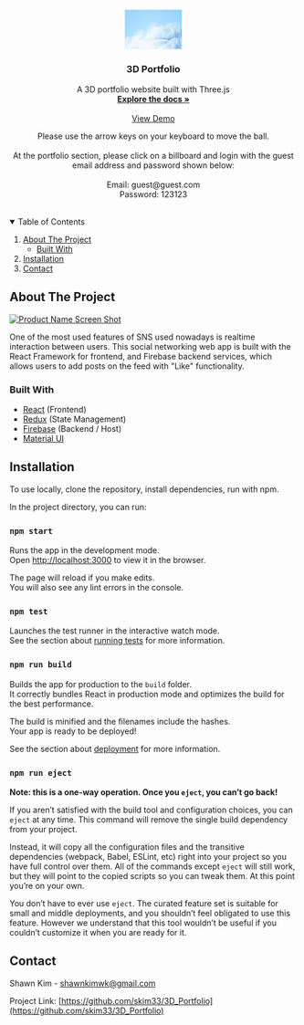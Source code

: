 <!-- PROJECT LOGO -->
<br />
<p align="center">
  <a href="https://github.com/skim33/3D_Portfolio">
    <img src="/assets/logo.jpg" alt="Logo" width="100" height="auto">
  </a>

  <h3 align="center">3D Portfolio</h3>

  <p align="center">
    A 3D portfolio website built with Three.js
    <br />
    <a href="https://github.com/skim33/3D_Portfolio"><strong>Explore the docs »</strong></a>
    <br />
    <br />
    <a href="https://shawn-kim-3d-portfolio.herokuapp.com/">View Demo</a>
    <br />
    <div align="center">Please use the arrow keys on your keyboard to move the ball.</div>
    <br />
    <div align="center" width="200px">At the portfolio section, please click on a billboard and login with the guest email address and password shown below:</div>
    <br />
    <div align="center">Email: guest@guest.com</div>
    <div align="center">Password: 123123</div>
    <br />
  </p>
</p>

<!-- TABLE OF CONTENTS -->
<details open="open">
  <summary>Table of Contents</summary>
  <ol>
    <li>
      <a href="#about-the-project">About The Project</a>
      <ul>
        <li><a href="#built-with">Built With</a></li>
      </ul>
    </li>
    <li><a href="#installation">Installation</a></li>
    <li><a href="#contact">Contact</a></li>
  </ol>
</details>

<!-- ABOUT THE PROJECT -->

## About The Project

[![Product Name Screen Shot][product-screenshot]](https://shawn-kim-3d-portfolio.herokuapp.com/)

One of the most used features of SNS used nowadays is realtime interaction between users. This social networking web app is built with the React Framework for frontend, and Firebase backend services, which allows users to add posts on the feed with "Like" functionality.

### Built With

- [React](https://reactjs.org/) (Frontend)
- [Redux](https://redux.js.org/) (State Management)
- [Firebase](https://firebase.google.com/) (Backend / Host)
- [Material UI](https://mui.com/)

<!-- GETTING STARTED -->

## Installation

To use locally, clone the repository, install dependencies, run with npm.

In the project directory, you can run:

### `npm start`

Runs the app in the development mode.\
Open [http://localhost:3000](http://localhost:3000) to view it in the browser.

The page will reload if you make edits.\
You will also see any lint errors in the console.

### `npm test`

Launches the test runner in the interactive watch mode.\
See the section about [running tests](https://facebook.github.io/create-react-app/docs/running-tests) for more information.

### `npm run build`

Builds the app for production to the `build` folder.\
It correctly bundles React in production mode and optimizes the build for the best performance.

The build is minified and the filenames include the hashes.\
Your app is ready to be deployed!

See the section about [deployment](https://facebook.github.io/create-react-app/docs/deployment) for more information.

### `npm run eject`

**Note: this is a one-way operation. Once you `eject`, you can’t go back!**

If you aren’t satisfied with the build tool and configuration choices, you can `eject` at any time. This command will remove the single build dependency from your project.

Instead, it will copy all the configuration files and the transitive dependencies (webpack, Babel, ESLint, etc) right into your project so you have full control over them. All of the commands except `eject` will still work, but they will point to the copied scripts so you can tweak them. At this point you’re on your own.

You don’t have to ever use `eject`. The curated feature set is suitable for small and middle deployments, and you shouldn’t feel obligated to use this feature. However we understand that this tool wouldn’t be useful if you couldn’t customize it when you are ready for it.

## Contact

Shawn Kim - shawnkimwk@gmail.com

Project Link: [https://github.com/skim33/3D_Portfolio](https://github.com/skim33/3D_Portfolio)

<!-- MARKDOWN LINKS & IMAGES -->
<!-- https://www.markdownguide.org/basic-syntax/#reference-style-links -->

[product-screenshot]: ./assets/screen_shot.png

